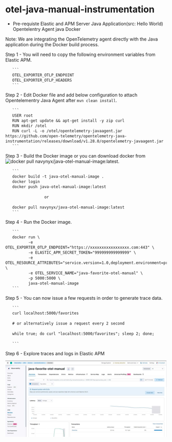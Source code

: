 # otel-java-manual-instrumentation

* Pre-requiste 
       Elastic and APM Server
       Java Application(src: Hello World)
       Opentelentry Agent java
       Docker

Note: We are integrating the OpenTelemetry agent directly with the Java application during the Docker build process.

Step 1 - You will need to copy the following environment variables from Elastic APM.

       ```
       OTEL_EXPORTER_OTLP_ENDPOINT
       OTEL_EXPORTER_OTLP_HEADERS
       ```

Step 2 - Edit Docker file and add below configuration to attach Opentelementry Java Agent after ```mvn clean install```.

       ```
       USER root
       RUN apt-get update && apt-get install -y zip curl
       RUN mkdir /otel
       RUN curl -L -o /otel/opentelemetry-javaagent.jar https://github.com/open-telemetry/opentelemetry-java-instrumentation/releases/download/v1.28.0/opentelemetry-javaagent.jar
       ```

Step 3 - Build the Docker image or you can download docker from ![ docker pull navynyx/java-otel-manual-image:latest](https://hub.docker.com/repository/docker/navynyx/java-otel-manual-image/general).

       ``` 
       docker build -t java-otel-manual-image .
       docker login
       docker push java-otel-manual-image:latest

                     or 

       docker pull navynyx/java-otel-manual-image:latest
       ```

Step 4 - Run the Docker image.

       ```
       docker run \
              -e OTEL_EXPORTER_OTLP_ENDPOINT="https://xxxxxxxxxxxxxxxxx.com:443" \
              -e ELASTIC_APM_SECRET_TOKEN="999999999999999" \
              -e OTEL_RESOURCE_ATTRIBUTES="service.version=1.0,deployment.environment=production" \
              -e OTEL_SERVICE_NAME="java-favorite-otel-manual" \
              -p 5000:5000 \
              java-otel-manual-image
       ```

Step 5 - You can now issue a few requests in order to generate trace data.

       ```
       curl localhost:5000/favorites

       # or alternatively issue a request every 2 second

       while true; do curl "localhost:5000/favorites"; sleep 2; done;

       ```

Step 6 - Explore traces and logs in Elastic APM

![alt Output](./img/APM.jpg)
